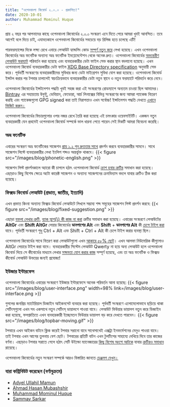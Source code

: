 ```yaml
---
title: "ওপেনবাংলা কিবোর্ড ২.০.০ - প্রকাশিত!"
date: 2020-10-01
author: Muhammad Mominul Huque
---
```


প্রায় ২ বছর পর আপনাদের কাছে ওপেনবাংলা কিবোর্ডের ২.০.০ সংস্করণ এনে দিতে পেরে আমরা খুবই আনন্দিত। তবে আগেই বলে দিতে চাই, এযাবতকালে ওপেনবাংলা কিবোর্ডের সবচেয়ে বড় রিলিজ হতে চলেছে এটি!
<!--more-->

পারফরম্যান্সের দিকে লক্ষ্য রেখে এবারে লেআউট হ্যান্ডলিং কোড [সম্পূর্ণ নতুন করে][107] লেখা হয়েছে। এখন ওপেনবাংলা কিবোর্ডের অভ্র ফনেটিক অন্যান্য অভ্র ফনেটিক ইমপ্লেমেন্টেশন থেকে অনেক দ্রুত। ওপেনবাংলা কিবোর্ডের [অভ্যন্তরীণ লেআউট ফরম্যাট][143] পরিবর্তন করা হয়েছে এবং ব্যবহারকারীর ডেটা ফাইল সেভ করার স্থান বদলানো হয়েছে। এখন ওপেনবাংলা কিবোর্ড ব্যবহারকারীর ডেটা ফাইল [XDG Base Directory specification][xdg] অনুযায়ী সেভ করে। পূর্ববর্তী সংস্করণের ব্যবহারকারীদের সুবিধার জন্য ডেটা মাইগ্রেশন সুবিধা যোগ করা হয়েছে। ওপেনবাংলা কিবোর্ড ইন্সটল করার পর টপবার চালালেই স্বয়ংক্রিয়ভাবে ব্যবহারকারীর ডেটা নতুন স্থানে ও নতুন ফরম্যাটে পরিবর্তন করে নেবে।

ওপেনবাংলা কিবোর্ডের ইন্সটলেশন পদ্ধতি খুবই সহজ করা এই সংস্করণের রোডম্যাপে অন্যতম চাওয়া ছিল আমাদের। [Bintray](https://bintray.com/) এর সহায়তায় উবুন্টু, ডেবিয়ান, ফেডোরা, আর্চ লিনাক্সের বিভিন্ন সংস্করণের জন্য আমরা প্যাকেজ বিতরণ করছি এবং প্যাকেজগুলো GPG signed করা তাই নিরাপত্তাও এখন সর্বোচ্চ! ইন্সটলেশন পদ্ধতি দেখতে [এখানে ভিজিট করুন।](https://openbangla.github.io/install/)

ওপেনবাংলা কিবোর্ডের ফিচারগুলোর ওপর নজর রেখে তৈরি করা হয়েছে এই চমৎকার ওয়েবসাইটটি। একজন নতুন ব্যবহারকারী যেন প্রথমেই ওপেনবাংলা কিবোর্ড সম্পর্কে ভাল ধারনা পেতে পারেন সেই দিকটি আমরা বিবেচনা করেছি।

### অভ্র ফনেটিক
এবারের সংস্করণ অভ্র ফনেটিকের সাজেশন [প্রায় ১.২ গুন দ্রুততার সাথে][3] প্রদর্শন করবে ব্যবহারকারীর সামনে। সাথে সাজেশন লিস্টে ব্যবহারকারীর লেখা ইংলিশ শব্দও অন্তর্ভুক্ত থাকবে।
{{< figure src="/images/blog/phonetic-english.png" >}}

সাজেশন লিস্ট প্রদর্শনকালে অ্যারো কী চাপলে হঠাৎ ওপেনবাংলা কিবোর্ড [ক্রাশ হবার ত্রুটির][123] সমাধান করা হয়েছে। এছাড়াও কিছু বিশেষ ক্ষেত্রে অটো কারেক্ট সাজেশন ও অন্যান্য সাজেশনের ক্রমবিন্যাস বদলে যাবার ত্রুটিও ঠিক করা হয়েছে।
### ফিক্সড কিবোর্ড লেআউট (প্রভাত, জাতীয়, ইত্যাদি)
এখন প্রভাত কিংবা অন্যান্য ফিক্সড কিবোর্ড লেআউটে লিখলে সম্ভাব্য শব্দ সমূহের সাজেশন লিস্ট প্রদর্শন করবে:
{{< figure src="/images/blog/fixed-suggestion.png" >}}

এছাড়া [যফলা লেখার ত্রুটি][117], [ব্যাক স্লাশ(\\) কী কাজ না করা][98] ত্রুটির সমাধান করা হয়েছে।
এবারের সংস্করণে লেআউটের **AltGr** এবং **Shift AltGr** লেয়ার কিবোর্ডের **ডানপাশের Alt** এবং **Shift** + **ডানপাশের Alt** কী [চেপে টাইপ করা][152] যাবে। পূর্ববর্তী সংস্করণে শুধু Ctrl + Alt এবং Shift + Ctrl + Alt কী চেপে টাইপ করার ব্যবস্থা ছিল। 

ওপেনবাংলা কিবোর্ডের সাথে বিতরণ করা লেআউটগুলো এখন [আকারে ৫৮% ছোট][143]। এখন আলফা নিউমেরিক কীগুলোও AltGr লেয়ারে টাইপ করা যাবে। ব্যবহারকারীর সিস্টেম লেআউট Qwerty না হয়ে অন্য লেআউট হলে ওপেনবাংলা কিবোর্ড দিয়ে সে কীবোর্ডের মাধ্যমে লেখার [সক্ষমতা যোগ করার কাজ][143] সম্পূর্ণ হয়েছে, এবং তা অভ্র ফনেটিক ও ফিক্সড কীবোর্ড লেআউট উভয়ের জন্যই প্রযোজ্য!
### ইউজার ইন্টারফেস
ওপেনবাংলা কিবোর্ডের এবারের সংস্করণে ইউজার ইন্টারফেসে অনেক পরিবর্তন আনা হয়েছে:
{{< figure src="/images/blog/user-interface.png" width=98% link=/images/blog/user-interface.png >}}

গুগলের জনপ্রিয় ম্যাটেরিয়াল ডিজাইন আইকনসেট ব্যবহার করা হয়েছে। পূর্ববর্তী সংস্করণে এলোমেলোভাবে ছড়িয়ে থাকা সেটিংস্‌গুলো এখন সব একসাথে নতুন সেটিংস্‌ ডায়ালগে পাওয়া যাবে। লেআউট ভিউয়ার ডায়ালগ নতুন করে ডিজাইন করা হয়েছে, ফলশ্রুতিতে এখন ব্যবহারকারী ইচ্ছেমতন ভিউয়ার ডায়ালগ বড় করে দেখতে পারবেন।
{{< figure src="/images/blog/topbar-moving.gif" >}}

টপবারে এখন আইকন বাটনে ক্লিক করেই টপবার সরানো যাবে সাথেসাথেই এক্সট্রা ইনফর্মেশনের মেনুও পাওয়া যাবে। তাই টপবার এখন আগের তুলনায় বেশ ছোট। টপবারের প্রতিটি বাটন এখন টুলটিপের সাহায্যে দেখিয়ে দিবে তার কাজের বর্ণনা। এছাড়াও টপবার সরাতে গেলে হঠাৎ সেটি উইন্ডো ম্যানেজারের [কিছু বিশেষ অংশে আটকে][153] যাবার [ত্রুটিরও সমাধান][171] রায়েছে।

ওপেনবাংলা কিবোর্ডের নতুন সংস্করণ সম্পর্কে আরও বিস্তারিত জানতে [চেঞ্জলগ দেখুন।](https://github.com/OpenBangla/OpenBangla-Keyboard/blob/master/CHANGELOG.md#200)

### যারা কন্ট্রিবিউট করেছেন (বর্ণানুক্রমে)
* [Adyel Ullahil Mamun](https://github.com/Adyel)
* [Ahmad Hasan Mubashshir](https://github.com/ahmubashshir)
* [Muhammad Mominul Huque](https://github.com/mominul)
* [Sammay Sarkar](https://github.com/bdeshi)


[xdg]: https://specifications.freedesktop.org/basedir-spec/latest
[107]: https://github.com/OpenBangla/OpenBangla-Keyboard/pull/107
[3]: https://github.com/OpenBangla/riti/pull/3
[123]: https://github.com/OpenBangla/OpenBangla-Keyboard/issues/123
[117]: https://github.com/OpenBangla/OpenBangla-Keyboard/issues/117
[98]: https://github.com/OpenBangla/OpenBangla-Keyboard/issues/98
[152]: https://github.com/OpenBangla/OpenBangla-Keyboard/issues/152
[143]: https://github.com/OpenBangla/OpenBangla-Keyboard/pull/143
[153]: https://github.com/OpenBangla/OpenBangla-Keyboard/issues/153
[171]: https://github.com/OpenBangla/OpenBangla-Keyboard/pull/171

